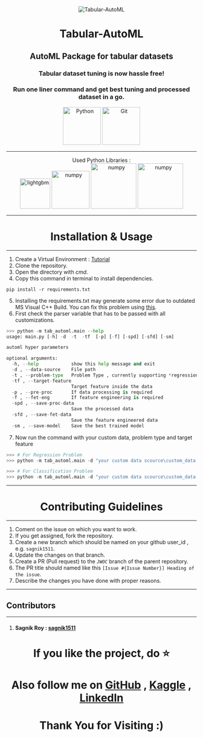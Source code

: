 <div align="center"><img src="assets/banner.png" alt = "Tabular-AutoML"></div>

<div align="center"><h1>Tabular-AutoML</h1></div>
<div align="center"><h2>AutoML Package for tabular datasets</h2></div>

<div align = "center">
    <h3>Tabular dataset tuning is now hassle free!</h3>
    <h3>Run one liner command and get best tuning and processed dataset in a go.</h3>
</div>

<div align = "center">
   <img src = "https://cdn.worldvectorlogo.com/logos/python-5.svg" alt = "Python" width = "100px">
   <img src = "https://seeklogo.com/images/G/git-logo-CD8D6F1C09-seeklogo.com.png" alt = "Git", width = "100px">
</div>

---

<div align = "center">
  Used Python Libraries :
</div>
<div align = "center">
  <img src="https://user-images.githubusercontent.com/7608904/91109405-78f77480-e640-11ea-928c-4620f351ed13.png" alt="lightgbm" width="80px">
  <img src="https://numpy.org/images/logo.svg" alt="numpy" width="100px">
  <img src="https://pandas.pydata.org/static/img/pandas_secondary.svg" alt="numpy" width="120px">
  <img src="https://upload.wikimedia.org/wikipedia/commons/thumb/0/05/Scikit_learn_logo_small.svg/390px-Scikit_learn_logo_small.svg.png" alt="numpy" width="120px">
</div>

---

<div align = "center"><h1>Installation & Usage</h1></div>

---

1. Create a Virtual Environment : [Tutorial](https://docs.python.org/3/library/venv.html)
2. Clone the repository.
3. Open the directory with *cmd*.
4. Copy this command in terminal to install dependencies.
```shell
pip install -r requirements.txt
```
5. Installing the requirements.txt may generate some error due to outdated MS Visual C++ Build. You can fix this problem using [this](https://www.youtube.com/watch?v=rcI1_e38BWs).
6. First check the parser variable that has to be passed with all customizations.
```python
>>> python -m tab_automl.main --help
usage: main.py [-h] -d  -t  -tf  [-p] [-f] [-spd] [-sfd] [-sm]

automl hyper parameters

optional arguments:
  -h, --help            show this help message and exit
  -d , --data-source    File path
  -t , --problem-type   Problem Type , currently supporting *regression* or *classification*
  -tf , --target-feature
                        Target feature inside the data
  -p , --pre-proc       If data processing is required
  -f , --fet-eng        If feature engineering is required
  -spd , --save-proc-data
                        Save the processed data
  -sfd , --save-fet-data
                        Save the feature engineered data
  -sm , --save-model    Save the best trained model

```
7. Now run the command with your custom data, problem type and target feature
```python
>>> # For Regression Problem
>>> python -m tab_automl.main -d "your custom data scource\custom_data.csv" -t "regression" -tf "your_custom_target_feature" -spd "true" -sfd "true" -sm "true"

>>> # For Classification Problem
>>> python -m tab_automl.main -d "your custom data scource\custom_data.csv" -t "classification" -tf "your_custom_target_feature" -spd "true" -sfd "true" -sm "true"
```

---

<div align = "center"><h1>Contributing Guidelines</h1></div>

---

1. Coment on the issue on which you want to work.
2. If you get assigned, fork the repository.
3. Create a new branch which should be named on your github user_id , e.g. ```sagnik1511```.
4. Update the changes on that branch.
5. Create a PR (Pull request) to the *`JWOC`* branch of the parent repository.
6. The PR title should named like this 
```[Issue #{Issue Number}] Heading of the issue```.
7. Describe the changes you have done with proper reasons.

---

<div align = "left"><h2>Contributors</h2></div>

---
1. <h4>Sagnik Roy : <a href="https://github.com/sagnik1511">sagnik1511</a></h4>


<div align = "center"><h1>If you like the project, do ⭐</h1></div>

<div align = "center"><h1>Also follow me on <a href="https://github.com/sagnik1511">GitHub</a> , <a href="https://kaggle.com/sagnik1511">Kaggle</a> , <a href="https://in.linkedin.com/in/sagnik1511">LinkedIn</a></h1></div>

<div align = "center"><h1>Thank You for Visiting :)</h1></div>
